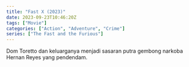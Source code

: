 ```yaml
---
title: "Fast X (2023)"
date: 2023-09-23T10:46:20Z
tags: ["Movie"]
categories: ["Action", "Adventure", "Crime"]
series: ["The Fast and the Furious"]
---
```


Dom Toretto dan keluarganya menjadi sasaran putra gembong narkoba Hernan Reyes yang pendendam.

  <mux-player stream-type="on-demand"
  src="https://kp3d-my.sharepoint.com/personal/ryoo_kp3d_onmicrosoft_com/_layouts/15/download.aspx?share=EYo_WK_UVeRIu1zIw4ey2pwBV8kFD-b-9jr8O1B5g75wwA" metadata-video-title="Fast X (2023)" prefer-playback="mse" controls>
  </mux-player>
  
  
  <script src="https://cdn.jsdelivr.net/npm/@mux/mux-player"></script>
  
   <script id="WpU2luI02pCEfu1A00bkmWCYFhGkdFTrXos5Q01psvPyeg" type="application/ld+json">
 {
  "@context": "https://schema.org/",
  "@type": "VideoObject",
  "name": "Fast X (2023)",
  "contentUrl": "https://stream.mux.com/WpU2luI02pCEfu1A00bkmWCYFhGkdFTrXos5Q01psvPyeg.m3u8",
  "thumbnailUrl": "https://www.themoviedb.org/t/p/original/27u4kBGGOQLqizEudJAOWMkvhip.jpg?width=314&fit_mode=preserve&time=25",
  "uploadDate": "2023-09-23T10:46:20Z",
}

</script>